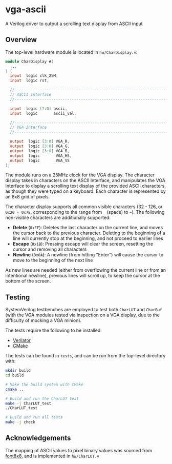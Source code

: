 # vga-ascii

A Verilog driver to output a scrolling text display from ASCII input

## Overview

The top-level hardware module is located in `hw/CharDisplay.v`:

```verilog
module CharDisplay #(
  ...
) (
  input  logic clk_25M,
  input  logic rst,

  //----------------------------------------------------------------------
  // ASCII Interface
  //----------------------------------------------------------------------

  input  logic [7:0] ascii,
  input  logic       ascii_val,

  //----------------------------------------------------------------------
  // VGA Interface
  //----------------------------------------------------------------------

  output  logic [3:0] VGA_R,
  output  logic [3:0] VGA_G,
  output  logic [3:0] VGA_B,
  output  logic       VGA_HS,
  output  logic       VGA_VS
);
```

The module runs on a 25MHz clock for the VGA display. The character
display takes in characters on the ASCII Interface, and manipulates the
VGA Interface to display a scrolling text display of the provided ASCII
characters, as though they were typed on a keyboard. Each character is
represented by an 8x8 grid of pixels.

The character display supports all common visible characters (32 - 126, 
or `0x20 - 0x7E`, corresponding to the range from  ` ` (space) to `~`).
The following non-visible characters are additionally supported:

 - __Delete__ (`0xFF`): Deletes the last character on the current line,
   and moves the cursor back to the previous character. Deleting to the
   beginning of a line will currently stop at the beginning, and not
   proceed to earlier lines
 - __Escape__ (`0x1B`): Pressing escape will clear the screen, resetting
   the cursor and removing all characters
 - __Newline__ (`0x0A`): A newline (from hitting "Enter") will cause the
   cursor to move to the beginning of the next line

As new lines are needed (either from overflowing the current line or from
an intentional newline), previous lines will scroll up, to keep the cursor
at the bottom of the screen.

## Testing

SystemVerilog testbenches are employed to test both `CharLUT` and `CharBuf`
(with the VGA modules tested via inspection on a VGA display, due to the
difficulty of mocking a VGA minion).

The tests require the following to be installed:

 - [Verilator](https://github.com/verilator/verilator)
 - [CMake](https://cmake.org/)

The tests can be found in `tests`, and can be run from the top-level
directory with:

```bash
mkdir build
cd build

# Make the build system with CMake
cmake ..

# Build and run the CharLUT test
make -j CharLUT_test
./CharLUT_test

# Build and run all tests
make -j check
```

## Acknowledgements

The mapping of ASCII values to pixel binary values was sourced from
[font8x8](https://github.com/dhepper/font8x8), and is implemented in
`hw/CharLUT.v`